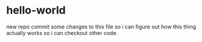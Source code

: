 # hello-world
new repo
commit some changes to this file so i can figure out how this thing actually works so i can checkout other code. 
